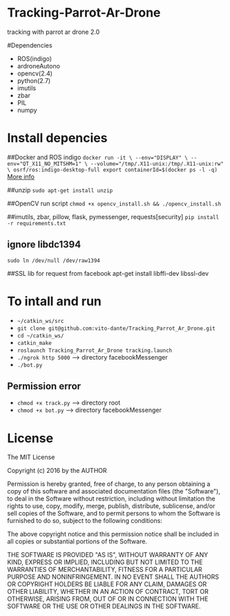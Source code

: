 # Tracking-Parrot-Ar-Drone
tracking with parrot ar drone 2.0

#Dependencies
- ROS(indigo)
- ardroneAutono
- opencv(2.4)
- python(2.7)
- imutils
- zbar 
- PIL
- numpy

# Install depencies 
##Docker and ROS indigo 
`docker run -it \
    --env="DISPLAY" \
    --env="QT_X11_NO_MITSHM=1" \
    --volume="/tmp/.X11-unix:/tmp/.X11-unix:rw" \
    osrf/ros:indigo-desktop-full
export containerId=$(docker ps -l -q)`
[More info](http://wiki.ros.org/docker/Tutorials/GUI#The_simple_way)

##unzip 
`sudo apt-get install unzip`

##OpenCV 
run script `chmod +x opencv_install.sh && ./opencv_install.sh`

##imutils, zbar, pillow, flask, pymessenger, requests[security] 
`pip install -r requirements.txt`

## ignore libdc1394 
`sudo ln /dev/null /dev/raw1394`

##SSL lib for request from facebook
apt-get install libffi-dev libssl-dev



# To intall and run   

- `~/catkin_ws/src`
- `git clone git@github.com:vito-dante/Tracking_Parrot_Ar_Drone.git`   
- `cd ~/catkin_ws/`
- `catkin_make`
- `roslaunch Tracking_Parrot_Ar_Drone tracking.launch`
- `./ngrok http 5000` -->  directory facebookMessenger 
- `./bot.py` 

## Permission error

- `chmod +x track.py` --> directory root
- `chmod +x bot.py` --> directory facebookMessenger


# License

The MIT License

Copyright (c) 2016 by the AUTHOR

Permission is hereby granted, free of charge, to any person obtaining a copy
of this software and associated documentation files (the "Software"), to deal
in the Software without restriction, including without limitation the rights
to use, copy, modify, merge, publish, distribute, sublicense, and/or sell
copies of the Software, and to permit persons to whom the Software is
furnished to do so, subject to the following conditions:

The above copyright notice and this permission notice shall be included in
all copies or substantial portions of the Software.

THE SOFTWARE IS PROVIDED "AS IS", WITHOUT WARRANTY OF ANY KIND, EXPRESS OR
IMPLIED, INCLUDING BUT NOT LIMITED TO THE WARRANTIES OF MERCHANTABILITY,
FITNESS FOR A PARTICULAR PURPOSE AND NONINFRINGEMENT. IN NO EVENT SHALL THE
AUTHORS OR COPYRIGHT HOLDERS BE LIABLE FOR ANY CLAIM, DAMAGES OR OTHER
LIABILITY, WHETHER IN AN ACTION OF CONTRACT, TORT OR OTHERWISE, ARISING FROM,
OUT OF OR IN CONNECTION WITH THE SOFTWARE OR THE USE OR OTHER DEALINGS IN
THE SOFTWARE.
